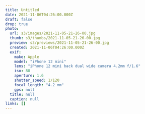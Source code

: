 ```yaml
---
title: Untitled
date: 2021-11-06T04:26:00.000Z
draft: false
drop: true
photo:
  url: s3/images/2021-11-05-21-26-00.jpg
  thumb: s3/thumbs/2021-11-05-21-26-00.jpg
  preview: s3/previews/2021-11-05-21-26-00.jpg
  created: 2021-11-06T04:26:00.000Z
  exif:
    make: Apple
    model: "iPhone 12 mini"
    lens: "iPhone 12 mini back dual wide camera 4.2mm f/1.6"
    iso: 80
    aperture: 1.6
    shutter_speed: 1/120
    focal_length: "4.2 mm"
    gps: null
  title: null
  caption: null
links: []
---
```

